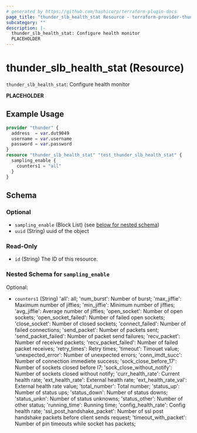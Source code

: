 ```yaml
---
# generated by https://github.com/hashicorp/terraform-plugin-docs
page_title: "thunder_slb_health_stat Resource - terraform-provider-thunder"
subcategory: ""
description: |-
  thunder_slb_health_stat: Configure health monitor
  PLACEHOLDER
---
```


# thunder_slb_health_stat (Resource)

`thunder_slb_health_stat`: Configure health monitor

__PLACEHOLDER__

## Example Usage

```terraform
provider "thunder" {
  address  = var.dut9049
  username = var.username
  password = var.password
}
resource "thunder_slb_health_stat" "test_thunder_slb_health_stat" {
  sampling_enable {
    counters1 = "all"
  }
}
```

<!-- schema generated by tfplugindocs -->
## Schema

### Optional

- `sampling_enable` (Block List) (see [below for nested schema](#nestedblock--sampling_enable))
- `uuid` (String) uuid of the object

### Read-Only

- `id` (String) The ID of this resource.

<a id="nestedblock--sampling_enable"></a>
### Nested Schema for `sampling_enable`

Optional:

- `counters1` (String) 'all': all; 'num_burst': Number of burst; 'max_jiffie': Maximum number of jiffies; 'min_jiffie': Minimum number of jiffies; 'avg_jiffie': Average number of jiffies; 'open_socket': Number of open sockets; 'open_socket_failed': Number of failed open sockets; 'close_socket': Number of closed sockets; 'connect_failed': Number of failed connections; 'send_packet': Number of packets sent; 'send_packet_failed': Number of packet send failures; 'recv_packet': Number of received packets; 'recv_packet_failed': Number of failed packet receives; 'retry_times': Retry times; 'timeout': Timouet value; 'unexpected_error': Number of unexpected errors; 'conn_imdt_succ': Number of connection immediete success; 'sock_close_before_17': Number of sockets closed before l7; 'sock_close_without_notify': Number of sockets closed without notify; 'curr_health_rate': Current health rate; 'ext_health_rate': External health rate; 'ext_health_rate_val': External health rate value; 'total_number': Total number; 'status_up': Number of status ups; 'status_down': Number of status downs; 'status_unkn': Number of status unknowns; 'status_other': Number of other status; 'running_time': Running time; 'config_health_rate': Config health rate; 'ssl_post_handshake_packet': Number of ssl post handshake packets before client sends request; 'timeout_with_packet': Number of pin timeouts while socket has packets;


